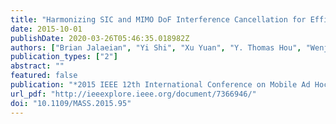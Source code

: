 ```yaml
---
title: "Harmonizing SIC and MIMO DoF Interference Cancellation for Efficient Network-Wide Resource Allocation"
date: 2015-10-01
publishDate: 2020-03-26T05:46:35.018982Z
authors: ["Brian Jalaeian", "Yi Shi", "Xu Yuan", "Y. Thomas Hou", "Wenjing Lou", "Scott F. Midkiff"]
publication_types: ["2"]
abstract: ""
featured: false
publication: "*2015 IEEE 12th International Conference on Mobile Ad Hoc and Sensor Systems*"
url_pdf: "http://ieeexplore.ieee.org/document/7366946/"
doi: "10.1109/MASS.2015.95"
---
```



